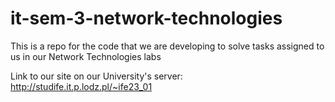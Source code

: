 # it-sem-3-network-technologies
This is a repo for the code that we are developing to solve tasks assigned to us in our Network Technologies labs

Link to our site on our University's server: http://studife.it.p.lodz.pl/~ife23_01
